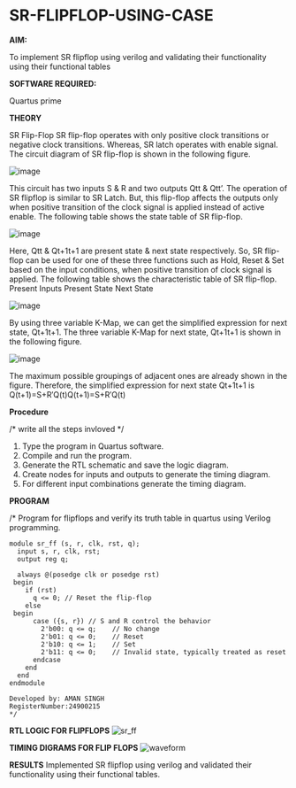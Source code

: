 # SR-FLIPFLOP-USING-CASE

**AIM:**

To implement  SR flipflop using verilog and validating their functionality using their functional tables

**SOFTWARE REQUIRED:**

Quartus prime

**THEORY**

SR Flip-Flop SR flip-flop operates with only positive clock transitions or negative clock transitions. Whereas, SR latch operates with enable signal. The circuit diagram of SR flip-flop is shown in the following figure.

![image](https://github.com/naavaneetha/SR-FLIPFLOP-USING-CASE/assets/154305477/0f710028-ad52-4d3e-9276-8714cf023a25)

 
This circuit has two inputs S & R and two outputs Qtt & Qtt’. The operation of SR flipflop is similar to SR Latch. But, this flip-flop affects the outputs only when positive transition of the clock signal is applied instead of active enable. The following table shows the state table of SR flip-flop.

![image](https://github.com/naavaneetha/SR-FLIPFLOP-USING-CASE/assets/154305477/dabfc4f4-87e3-4cbc-9472-f89ee1b5ed30)

 
Here, Qtt & Qt+1t+1 are present state & next state respectively. So, SR flip-flop can be used for one of these three functions such as Hold, Reset & Set based on the input conditions, when positive transition of clock signal is applied. The following table shows the characteristic table of SR flip-flop. Present Inputs Present State Next State

![image](https://github.com/naavaneetha/SR-FLIPFLOP-USING-CASE/assets/154305477/dd90d16c-aec5-4290-a586-e2346b1e9eb5)

 
By using three variable K-Map, we can get the simplified expression for next state, Qt+1t+1. The three variable K-Map for next state, Qt+1t+1 is shown in the following figure.

![image](https://github.com/naavaneetha/SR-FLIPFLOP-USING-CASE/assets/154305477/473efad6-d70b-4ca7-aeb7-898bbfca319f)

 
The maximum possible groupings of adjacent ones are already shown in the figure. Therefore, the simplified expression for next state Qt+1t+1 is Q(t+1)=S+R′Q(t)Q(t+1)=S+R′Q(t)

**Procedure**

/* write all the steps invloved */
 1. Type the program in Quartus software.
 2. Compile and run the program.
 3. Generate the RTL schematic and save the logic diagram.
 4. Create nodes for inputs and outputs to generate the timing diagram.
 5. For different input combinations generate the timing diagram.

**PROGRAM**

/* Program for flipflops and verify its truth table in quartus using Verilog programming. 
```
module sr_ff (s, r, clk, rst, q);
  input s, r, clk, rst;
  output reg q;

  always @(posedge clk or posedge rst)
 begin
    if (rst)
      q <= 0; // Reset the flip-flop
    else
 begin
      case ({s, r}) // S and R control the behavior
        2'b00: q <= q;    // No change
        2'b01: q <= 0;    // Reset
        2'b10: q <= 1;    // Set
        2'b11: q <= 0;    // Invalid state, typically treated as reset
      endcase
    end
  end
endmodule
```
```
Developed by: AMAN SINGH
RegisterNumber:24900215
*/
```

**RTL LOGIC FOR FLIPFLOPS**
![sr_ff](https://github.com/user-attachments/assets/f3254a29-b4e9-4ab4-ad7e-d38b9c1ff056)


**TIMING DIGRAMS FOR FLIP FLOPS**
![waveform](https://github.com/user-attachments/assets/16b62ad2-f822-4109-b027-479712fceb30)


**RESULTS**
Implemented  SR flipflop using verilog and validated their functionality using their functional tables.

